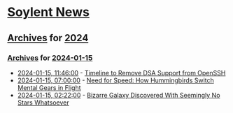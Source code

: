 # [Soylent News](../../../README.md)

## [Archives](../../index.md) for [2024](../index.md)

### [Archives](../../index.md) for [2024-01-15](index.md)

* [2024-01-15, 11:46:00](https://soylentnews.org/article.pl?sid=24/01/14/177248&from=rss) - [Timeline to Remove DSA Support from OpenSSH](https://soylentnews.org/article.pl?sid=24/01/14/177248&from=rss)
* [2024-01-15, 07:00:00](https://soylentnews.org/article.pl?sid=24/01/13/2219219&from=rss) - [Need for Speed: How Hummingbirds Switch Mental Gears in Flight](https://soylentnews.org/article.pl?sid=24/01/13/2219219&from=rss)
* [2024-01-15, 02:22:00](https://soylentnews.org/article.pl?sid=24/01/13/2213201&from=rss) - [Bizarre Galaxy Discovered With Seemingly No Stars Whatsoever](https://soylentnews.org/article.pl?sid=24/01/13/2213201&from=rss)
